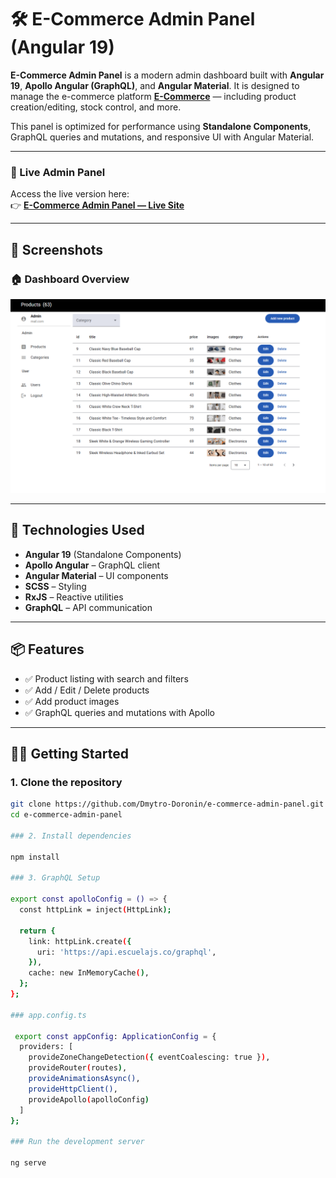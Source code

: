# 🛠️ E-Commerce Admin Panel (Angular 19)

**E-Commerce Admin Panel** is a modern admin dashboard built with **Angular 19**, **Apollo Angular (GraphQL)**, and **Angular Material**. It is designed to manage the e-commerce platform [**E-Commerce**](https://https://github.com/Dmytro-Doronin/e-commerce-angular) — including product creation/editing, stock control, and more.

This panel is optimized for performance using **Standalone Components**, GraphQL queries and mutations, and responsive UI with Angular Material.

---

### 🔗 Live Admin Panel

Access the live version here:  
👉 [**E-Commerce Admin Panel — Live Site**](https://e-commerce-admin-panel-xi.vercel.app)


---

## 📸 Screenshots

### 🏠 Dashboard Overview
![Dashboard](./screenshots/admin.png)

---

## 🚀 Technologies Used

- **Angular 19** (Standalone Components)
- **Apollo Angular** – GraphQL client
- **Angular Material** – UI components
- **SCSS** – Styling
- **RxJS** – Reactive utilities
- **GraphQL** – API communication

---

## 📦 Features

- ✅ Product listing with search and filters
- ✅ Add / Edit / Delete products
- ✅ Add product images
- ✅ GraphQL queries and mutations with Apollo

---

## 🧑‍💻 Getting Started

### 1. Clone the repository

```bash
git clone https://github.com/Dmytro-Doronin/e-commerce-admin-panel.git
cd e-commerce-admin-panel

### 2. Install dependencies

npm install

### 3. GraphQL Setup

export const apolloConfig = () => {
  const httpLink = inject(HttpLink);

  return {
    link: httpLink.create({
      uri: 'https://api.escuelajs.co/graphql',
    }),
    cache: new InMemoryCache(),
  };
};

### app.config.ts

 export const appConfig: ApplicationConfig = {
  providers: [
    provideZoneChangeDetection({ eventCoalescing: true }),
    provideRouter(routes),
    provideAnimationsAsync(),
    provideHttpClient(),
    provideApollo(apolloConfig)
  ]
};

### Run the development server

ng serve
